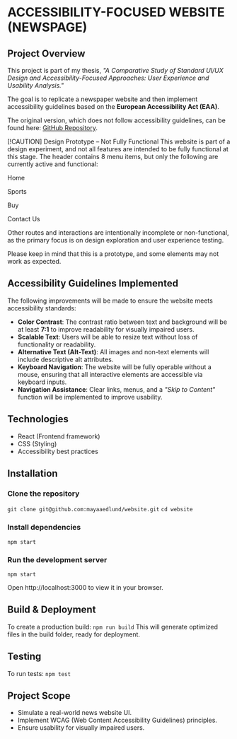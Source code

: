 # ACCESSIBILITY-FOCUSED WEBSITE (NEWSPAGE)

## Project Overview
This project is part of my thesis, *"A Comparative Study of Standard UI/UX Design and Accessibility-Focused Approaches: User Experience and Usability Analysis."*

The goal is to replicate a newspaper website and then implement accessibility guidelines based on the **European Accessibility Act (EAA)**.

The original version, which does not follow accessibility guidelines, can be found here: [GitHub Repository](https://github.com/mayaaedlund/website).

[!CAUTION] Design Prototype – Not Fully Functional
This website is part of a design experiment, and not all features are intended to be fully functional at this stage. The header contains 8 menu items, but only the following are currently active and functional:

Home

Sports

Buy

Contact Us

Other routes and interactions are intentionally incomplete or non-functional, as the primary focus is on design exploration and user experience testing.

Please keep in mind that this is a prototype, and some elements may not work as expected.


## Accessibility Guidelines Implemented
The following improvements will be made to ensure the website meets accessibility standards:

- **Color Contrast**: The contrast ratio between text and background will be at least **7:1** to improve readability for visually impaired users.
- **Scalable Text**: Users will be able to resize text without loss of functionality or readability.
- **Alternative Text (Alt-Text)**: All images and non-text elements will include descriptive alt attributes.
- **Keyboard Navigation**: The website will be fully operable without a mouse, ensuring that all interactive elements are accessible via keyboard inputs.
- **Navigation Assistance**: Clear links, menus, and a *"Skip to Content"* function will be implemented to improve usability.

## Technologies

- React (Frontend framework)
- CSS (Styling)
- Accessibility best practices

## Installation

### Clone the repository
`git clone git@github.com:mayaaedlund/website.git`
`cd website`


### Install dependencies 
`npm start`


### Run the development server
`npm start`

Open http://localhost:3000 to view it in your browser.

## Build & Deployment
To create a production build:
`npm run build`
This will generate optimized files in the build folder, ready for deployment.


## Testing
To run tests:
`npm test`

## Project Scope
- Simulate a real-world news website UI.
- Implement WCAG (Web Content Accessibility Guidelines) principles.
- Ensure usability for visually impaired users.


